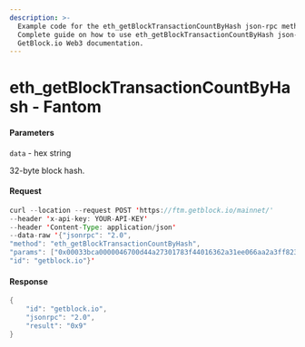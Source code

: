 ```yaml
---
description: >-
  Example code for the eth_getBlockTransactionCountByHash json-rpc method.
  Сomplete guide on how to use eth_getBlockTransactionCountByHash json-rpc in
  GetBlock.io Web3 documentation.
---
```


# eth\_getBlockTransactionCountByHash - Fantom

#### Parameters

`data` - hex string

32-byte block hash.

#### Request

```java
curl --location --request POST 'https://ftm.getblock.io/mainnet/' 
--header 'x-api-key: YOUR-API-KEY' 
--header 'Content-Type: application/json' 
--data-raw '{"jsonrpc": "2.0",
"method": "eth_getBlockTransactionCountByHash",
"params": ["0x00033bca0000046700d44a27301783f44016362a31ee066aa2a3ff82350783a9"],
"id": "getblock.io"}'
```

#### Response

```java
{
    "id": "getblock.io",
    "jsonrpc": "2.0",
    "result": "0x9"
}
```
